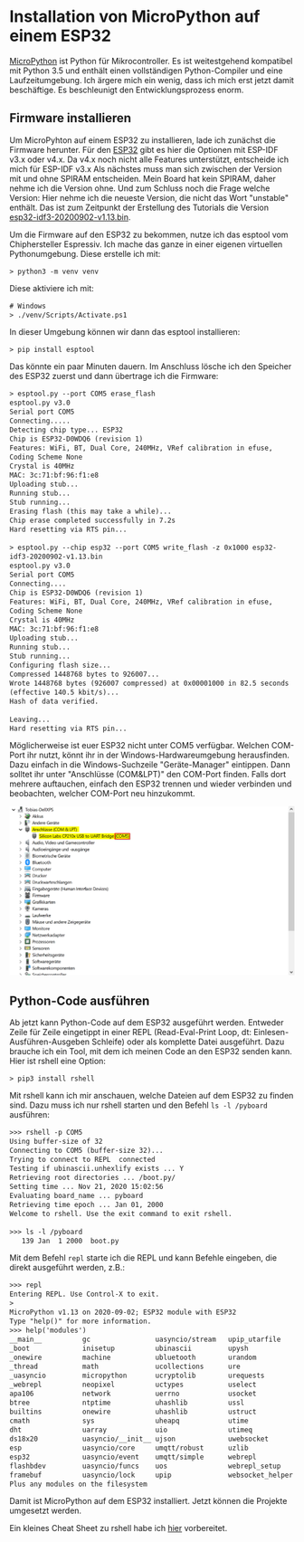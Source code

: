 # Installation von MicroPython auf einem ESP32

[MicroPython](https://www.micropython.org/) ist Python für Mikrocontroller. Es ist weitestgehend kompatibel mit Python 3.5 und enthält einen vollständigen Python-Compiler und eine Laufzeitumgebung. Ich ärgere mich ein wenig, dass ich mich erst jetzt damit beschäftige. Es beschleunigt den Entwicklungsprozess enorm.

## Firmware installieren

Um MicroPyhton auf einem ESP32 zu installieren, lade ich zunächst die Firmware herunter. Für den [ESP32](https://micropython.org/download/esp32/) gibt es hier die Optionen mit ESP-IDF v3.x oder v4.x. Da v4.x noch nicht alle Features unterstützt, entscheide ich mich für ESP-IDF v3.x Als nächstes muss man sich zwischen der Version mit und ohne SPIRAM entscheiden. Mein Board hat kein SPIRAM, daher nehme ich die Version ohne. Und zum Schluss noch die Frage welche Version: Hier nehme ich die neueste Version, die nicht das Wort "unstable" enthält. Das ist zum Zeitpunkt der Erstellung des Tutorials die Version [esp32-idf3-20200902-v1.13.bin](https://micropython.org/resources/firmware/esp32-idf3-20200902-v1.13.bin).

Um die Firmware auf den ESP32 zu bekommen, nutze ich das esptool vom Chiphersteller Espressiv. Ich mache das ganze in einer eigenen virtuellen Pythonumgebung. Diese erstelle ich mit:

```shell
> python3 -m venv venv
```
Diese aktiviere ich mit:
```shell
# Windows
> ./venv/Scripts/Activate.ps1
```
In dieser Umgebung können wir dann das esptool installieren:
```shell
> pip install esptool
```
Das könnte ein paar Minuten dauern.
Im Anschluss lösche ich den Speicher des ESP32 zuerst und dann übertrage ich die Firmware:
```shell
> esptool.py --port COM5 erase_flash
esptool.py v3.0
Serial port COM5
Connecting.....
Detecting chip type... ESP32
Chip is ESP32-D0WDQ6 (revision 1)
Features: WiFi, BT, Dual Core, 240MHz, VRef calibration in efuse, Coding Scheme None
Crystal is 40MHz
MAC: 3c:71:bf:96:f1:e8
Uploading stub...
Running stub...
Stub running...
Erasing flash (this may take a while)...
Chip erase completed successfully in 7.2s
Hard resetting via RTS pin...

> esptool.py --chip esp32 --port COM5 write_flash -z 0x1000 esp32-idf3-20200902-v1.13.bin
esptool.py v3.0
Serial port COM5
Connecting....
Chip is ESP32-D0WDQ6 (revision 1)
Features: WiFi, BT, Dual Core, 240MHz, VRef calibration in efuse, Coding Scheme None
Crystal is 40MHz
MAC: 3c:71:bf:96:f1:e8
Uploading stub...
Running stub...
Stub running...
Configuring flash size...
Compressed 1448768 bytes to 926007...
Wrote 1448768 bytes (926007 compressed) at 0x00001000 in 82.5 seconds (effective 140.5 kbit/s)...
Hash of data verified.

Leaving...
Hard resetting via RTS pin...
```
Möglicherweise ist euer ESP32 nicht unter COM5 verfügbar. Welchen COM-Port ihr nutzt, könnt ihr in der Windows-Hardwareumgebung herausfinden. Dazu einfach in die Windows-Suchzeile "Geräte-Manager" eintippen. Dann solltet ihr unter "Anschlüsse (COM&LPT)" den COM-Port finden. Falls dort mehrere auftauchen, einfach den ESP32 trennen und wieder verbinden und beobachten, welcher COM-Port neu hinzukommt. 

![Gerätemanager](https://github.com/eydam-prototyping/tutorials_de/blob/master/micropython/ESP32_installation/img/2020-11-21%2013_54_08-Geraetemanager.png)

## Python-Code ausführen

Ab jetzt kann Python-Code auf dem ESP32 ausgeführt werden. Entweder Zeile für Zeile eingetippt in einer REPL (Read-Eval-Print Loop, dt: Einlesen-Ausführen-Ausgeben Schleife) oder als komplette Datei ausgeführt. Dazu brauche ich ein Tool, mit dem ich meinen Code an den ESP32 senden kann. Hier ist rshell eine Option:
```shell
> pip3 install rshell
```

Mit rshell kann ich mir anschauen, welche Dateien auf dem ESP32 zu finden sind. Dazu muss ich nur rshell starten und den Befehl `ls -l /pyboard` ausführen:

```shell
>>> rshell -p COM5
Using buffer-size of 32
Connecting to COM5 (buffer-size 32)...
Trying to connect to REPL  connected
Testing if ubinascii.unhexlify exists ... Y
Retrieving root directories ... /boot.py/
Setting time ... Nov 21, 2020 15:02:56
Evaluating board_name ... pyboard
Retrieving time epoch ... Jan 01, 2000
Welcome to rshell. Use the exit command to exit rshell.

>>> ls -l /pyboard
   139 Jan  1 2000  boot.py
```

Mit dem Befehl `repl` starte ich die REPL und kann Befehle eingeben, die direkt ausgeführt werden, z.B.:

```shell
>>> repl
Entering REPL. Use Control-X to exit.
>
MicroPython v1.13 on 2020-09-02; ESP32 module with ESP32
Type "help()" for more information.
>>> help('modules')
__main__          gc                uasyncio/stream   upip_utarfile
_boot             inisetup          ubinascii         upysh
_onewire          machine           ubluetooth        urandom
_thread           math              ucollections      ure
_uasyncio         micropython       ucryptolib        urequests
_webrepl          neopixel          uctypes           uselect
apa106            network           uerrno            usocket
btree             ntptime           uhashlib          ussl
builtins          onewire           uhashlib          ustruct
cmath             sys               uheapq            utime
dht               uarray            uio               utimeq
ds18x20           uasyncio/__init__ ujson             uwebsocket
esp               uasyncio/core     umqtt/robust      uzlib
esp32             uasyncio/event    umqtt/simple      webrepl
flashbdev         uasyncio/funcs    uos               webrepl_setup
framebuf          uasyncio/lock     upip              websocket_helper
Plus any modules on the filesystem

```

Damit ist MicroPython auf dem ESP32 installiert. Jetzt können die Projekte umgesetzt werden.

Ein kleines Cheat Sheet zu rshell habe ich [hier](https://github.com/eydam-prototyping/tutorials_de/blob/master/cheat_sheets/rshell.md) vorbereitet.